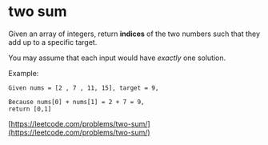 # two sum 
Given an array of integers, return **indices** of the two numbers such that they add up to a specific target.

You may assume that each input would have *exactly* one solution.

Example:

```
Given nums = [2 , 7 , 11, 15], target = 9,

Because nums[0] + nums[1] = 2 + 7 = 9,
return [0,1]
```

[https://leetcode.com/problems/two-sum/](https://leetcode.com/problems/two-sum/)
